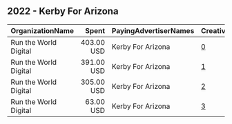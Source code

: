## 2022 - Kerby For Arizona 
|OrganizationName|Spent|PayingAdvertiserNames|CreativeUrls|Impressions|Genders|AgeBrackets|CountryCodes|BillingAddresses|CandidateBallotInformation|
|:---|---:|:---|:---|---:|:---|:---|:---|:---|:---|
|Run the World Digital|403.00 USD|Kerby For Arizona|[0](https://www.snap.com/political-ads/asset/16fedab5b3a4d8173477db2e6beb8eab5395ebdcc23d5160cd1010e219b76ab2?mediaType=mp4)|12,811||18+|united states|"1324 Spaight St,Madison,53703,US"|Taylor Kerby|
|Run the World Digital|391.00 USD|Kerby For Arizona|[1](https://www.snap.com/political-ads/asset/2e1e66ed34de20735610b11bc3fae372dcee51e6d38ec0fe217724abb5c8bfcb?mediaType=mp4)|11,282||18+|united states|"1324 Spaight St,Madison,53703,US"|Taylor Kerby|
|Run the World Digital|305.00 USD|Kerby For Arizona|[2](https://www.snap.com/political-ads/asset/2e76da557425d7710fddb304ffd54ab0d97859dfefde18d6c10281e6f98bfb8f?mediaType=mp4)|9,722||18+|united states|"1324 Spaight St,Madison,53703,US"|Taylor Kerby|
|Run the World Digital|63.00 USD|Kerby For Arizona|[3](https://www.snap.com/political-ads/asset/ae7f5e282fa4e0764f1ac3e2dc384b21d5072858c281bae5767e1786a9e319cf?mediaType=mp4)|2,201||18+|united states|"1324 Spaight St,Madison,53703,US"|Taylor Kerby|
